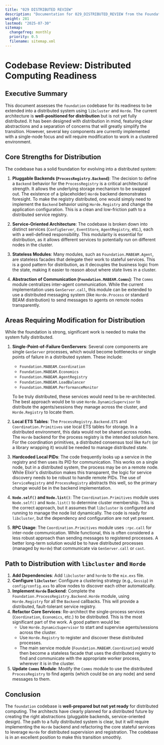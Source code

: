 ```yaml
---
title: "029 DISTRIBUTED REVIEW"
description: "Documentation for 029_DISTRIBUTED_REVIEW from the Foundation repository."
weight: 281
lastmod: "2025-07-30"
sitemap:
  changefreq: monthly
  priority: 0.5
  filename: sitemap.xml
---
```


# Codebase Review: Distributed Computing Readiness

## Executive Summary

This document assesses the `foundation` codebase for its readiness to be extended into a distributed system using `libcluster` and `Horde`. The current architecture is **well-positioned for distribution** but is not yet fully distributed. It has been designed with distribution in mind, featuring clear abstractions and a separation of concerns that will greatly simplify the transition. However, several key components are currently implemented with a single-node focus and will require modification to work in a clustered environment.

## Core Strengths for Distribution

The codebase has a solid foundation for evolving into a distributed system:

1.  **Pluggable Backends (`ProcessRegistry.Backend`)**: The decision to define a `Backend` behavior for the `ProcessRegistry` is a critical architectural strength. It allows the underlying storage mechanism to be swapped out. The existence of a (placeholder) `Horde` backend demonstrates foresight. To make the registry distributed, one would simply need to implement the `Backend` behavior using `Horde.Registry` and change the application configuration. This is a clean and low-friction path to a distributed service registry.

2.  **Service-Oriented Architecture**: The codebase is broken down into distinct services (`ConfigServer`, `EventStore`, `AgentRegistry`, etc.), each with a well-defined responsibility. This modularity is essential for distribution, as it allows different services to potentially run on different nodes in the cluster.

3.  **Stateless Modules**: Many modules, such as `Foundation.MABEAM.Agent`, are stateless facades that delegate their work to stateful services. This is a good pattern for distribution, as it decouples the business logic from the state, making it easier to reason about where state lives in a cluster.

4.  **Abstraction of Communication (`Foundation.MABEAM.Comms`)**: The `Comms` module centralizes inter-agent communication. While the current implementation uses `GenServer.call`, this module can be extended to use a distributed messaging system (like `Horde.Process` or standard BEAM distribution) to send messages to agents on remote nodes transparently.

## Areas Requiring Modification for Distribution

While the foundation is strong, significant work is needed to make the system fully distributed.

1.  **Single-Point-of-Failure GenServers**: Several core components are single `GenServer` processes, which would become bottlenecks or single points of failure in a distributed system. These include:
    *   `Foundation.MABEAM.Coordination`
    *   `Foundation.MABEAM.Economics`
    *   `Foundation.MABEAM.AgentRegistry`
    *   `Foundation.MABEAM.LoadBalancer`
    *   `Foundation.MABEAM.PerformanceMonitor`

    To be truly distributed, these services would need to be re-architected. The best approach would be to use `Horde.DynamicSupervisor` to distribute the agents/sessions they manage across the cluster, and `Horde.Registry` to locate them.

2.  **Local ETS Tables**: The `ProcessRegistry.Backend.ETS` and `Coordination.Primitives` use local ETS tables for storage. In a distributed environment, this data would not be shared across nodes. The `Horde` backend for the process registry is the intended solution here. For the coordination primitives, a distributed consensus tool like `Raft` (or a library wrapping it) would be needed to manage distributed state.

3.  **Hardcoded Local PIDs**: The code frequently looks up a service in the registry and then uses its PID for communication. This works on a single node, but in a distributed system, the process may be on a remote node. While Elixir's distribution makes this transparent, the logic for service discovery needs to be robust to handle remote PIDs. The use of `ServiceRegistry` and `ProcessRegistry` abstracts this well, so the primary change would be in the backend implementation.

4.  **`Node.self()` and `Node.list()`**: The `Coordination.Primitives` module uses `Node.self()` and `Node.list()` to determine cluster membership. This is the correct approach, but it assumes that `libcluster` is configured and running to manage the node list dynamically. The code is ready for `libcluster`, but the dependency and configuration are not yet present.

5.  **RPC Usage**: The `Coordination.Primitives` module uses `:rpc.call` for inter-node communication. While functional, this is often considered a less robust approach than sending messages to registered processes. A better long-term solution would be to have distributed processes (managed by `Horde`) that communicate via `GenServer.call` or `cast`.

## Path to Distribution with `libcluster` and `Horde`

1.  **Add Dependencies**: Add `libcluster` and `horde` to the `mix.exs` file.
2.  **Configure `libcluster`**: Configure a clustering strategy (e.g., `Gossip`) in `config/config.exs` to allow nodes to discover each other automatically.
3.  **Implement `Horde` Backend**: Complete the `Foundation.ProcessRegistry.Backend.Horde` module, using `Horde.Registry` for all the `Backend` callbacks. This will provide a distributed, fault-tolerant service registry.
4.  **Refactor Core Services**: Re-architect the single-process services (`Coordination`, `Economics`, etc.) to be distributed. This is the most significant part of the work. A good pattern would be:
    *   Use `Horde.DynamicSupervisor` to start and supervise agents/sessions across the cluster.
    *   Use `Horde.Registry` to register and discover these distributed processes.
    *   The main service module (`Foundation.MABEAM.Coordination`) would then become a stateless facade that uses the distributed registry to find and communicate with the appropriate worker process, wherever it is in the cluster.
5.  **Update `Comms` Module**: Modify the `Comms` module to use the distributed `ProcessRegistry` to find agents (which could be on any node) and send messages to them.

## Conclusion

The `foundation` codebase is **well-prepared but not yet ready** for distributed computing. The architects have clearly planned for a distributed future by creating the right abstractions (pluggable backends, service-oriented design). The path to a fully distributed system is clear, but it will require implementing the `Horde` backend and refactoring the core stateful services to leverage `Horde` for distributed supervision and registration. The codebase is in an excellent position to make this transition smoothly.

